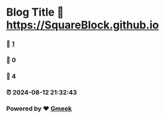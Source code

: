# Blog Title :link: https://SquareBlock.github.io 
### :page_facing_up: [1](https://SquareBlock.github.io/tag.html) 
### :speech_balloon: 0 
### :hibiscus: 4 
### :alarm_clock: 2024-08-12 21:32:43 
### Powered by :heart: [Gmeek](https://github.com/Meekdai/Gmeek)
